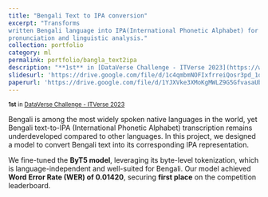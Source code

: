 ```yaml
---
title: "Bengali Text to IPA conversion"
excerpt: "Transforms
written Bengali language into IPA(International Phonetic Alphabet) for accurate
pronunciation and linguistic analysis."
collection: portfolio
category: ml
permalink: portfolio/bangla_text2ipa
description: "**1st** in [DataVerse Challenge - ITVerse 2023](https://www.kaggle.com/competitions/dataverse_2023)"
slidesurl: 'https://drive.google.com/file/d/1c4qmbmNOFIxfrreiQosr3pd_1qmlt1oZ/view'
paperurl: 'https://drive.google.com/file/d/1YJXVke3XMoKgMWLZ9G5GfvasaUb76nbm/view'
---
```

<small>**1st** in [DataVerse Challenge - ITVerse 2023](https://www.kaggle.com/competitions/dataverse_2023)</small>

Bengali is among the most widely spoken native languages in the world, yet Bengali text-to-IPA (International Phonetic Alphabet) transcription remains underdeveloped compared to other languages. In this project, we designed a model to convert Bengali text into its corresponding IPA representation.

We fine-tuned the **ByT5 model**, leveraging its byte-level tokenization, which is language-independent and well-suited for Bengali. Our model achieved **Word Error Rate (WER) of 0.01420**, securing **first place** on the competition leaderboard.
